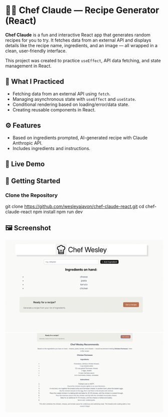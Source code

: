 # 👨‍🍳 Chef Claude — Recipe Generator (React)

**Chef Claude** is a fun and interactive React app that generates random recipes for you to try. It fetches data from an external API and displays details like the recipe name, ingredients, and an image — all wrapped in a clean, user-friendly interface.

This project was created to practice `useEffect`, API data fetching, and state management in React.

## 🧠 What I Practiced

- Fetching data from an external API using `fetch`.
- Managing asynchronous state with `useEffect` and `useState`.
- Conditional rendering based on loading/error/data state.
- Creating reusable components in React.

## ⚙️ Features

- Based on ingredients prompted, AI-generated recipe with Claude Anthropic API.
- Includes ingredients and instructions.

## 🔗 Live Demo


## 🚀 Getting Started

### Clone the Repository

git clone https://github.com/wesleyajavon/chef-claude-react.git
cd chef-claude-react
npm install
npm run dev

## 🖼️ Screenshot

![Chef Claude Screenshot](./public/screenshot1.png)
![Chef Claude Screenshot](./public/screenshot2.png)

